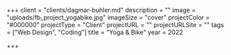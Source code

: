 +++
client = "clients/dagmar-buhler.md"
description = ""
image = "uploads/fb_project_yogabike.jpg"
imageSize = "cover"
projectColor = "#000000"
projectType = "Client"
projectURL = ""
projectURLSite = ""
tags = ["Web Design", "Coding"]
title = "Yoga & Bike"
year = 2022

+++
